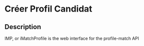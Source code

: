 # Créer Profil Candidat

## Description
IMP, or iMatchProfile is the web interface for the profile-match API

```
